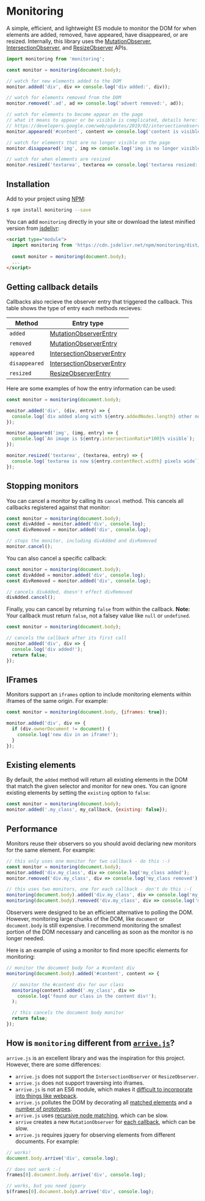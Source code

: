 # Monitoring

A simple, efficient, and lightweight ES module to monitor the DOM for when elements are added, removed, have appeared, have disappeared, or are resized. Internally, this library uses the [MutationObserver](https://developer.mozilla.org/en-US/docs/Web/API/MutationObserver), [IntersectionObserver](https://developer.mozilla.org/en-US/docs/Web/API/IntersectionObserver), and [ResizeObserver](https://developer.mozilla.org/en-US/docs/Web/API/ResizeObserver) APIs. 

```javascript
import monitoring from 'monitoring';

const monitor = monitoring(document.body);

// watch for new elements added to the DOM
monitor.added('div', div => console.log('div added:', div));

// watch for elements removed from the DOM
monitor.removed('.ad', ad => console.log('advert removed:', ad));

// watch for elements to become appear on the page
// what it means to appear or be visible is complicated, details here:
// https://developers.google.com/web/updates/2019/02/intersectionobserver-v2
monitor.appeared('#content', content => console.log('content is visible:', content));

// watch for elements that are no longer visible on the page
monitor.disappeared('img', img => console.log('img is no longer visible:', img));

// watch for when elements are resized
monitor.resized('textarea', textarea => console.log('textarea resized:', textarea));
```

## Installation

Add to your project using [NPM](https://npmjs.com):

```bash
$ npm install monitoring --save
```

You can add `monitoring` directly in your site or download the latest minified version from [jsdelivr](https://cdn.jsdelivr.net/npm/monitoring/dist/monitoring-1.0.1.min.js):

```html
<script type="module">
  import monitoring from 'https://cdn.jsdelivr.net/npm/monitoring/dist/monitoring-1.0.1.min.js';
  
  const monitor = monitoring(document.body);
  ...
</script>
```

## Getting callback details

Callbacks also recieve the observer entry that triggered the callback. This table shows the type of entry each methods recieves:

| Method | Entry type |
| ------ | ---------- |
| `added` | [MutationObserverEntry](https://developer.mozilla.org/en-US/docs/Web/API/MutationObserverEntry) |
| `removed` | [MutationObserverEntry](https://developer.mozilla.org/en-US/docs/Web/API/MutationObserverEntry) |
| `appeared` | [IntersectionObserverEntry](https://developer.mozilla.org/en-US/docs/Web/API/IntersectionObserverEntry) |
| `disappeared` | [IntersectionObserverEntry](https://developer.mozilla.org/en-US/docs/Web/API/IntersectionObserverEntry) |
| `resized` | [ResizeObserverEntry](https://developer.mozilla.org/en-US/docs/Web/API/ResizeObserverEntry) |

Here are some examples of how the entry information can be used: 

```javascript
const monitor = monitoring(document.body);

monitor.added('div', (div, entry) => {
  console.log(`div added along with ${entry.addedNodes.length} other nodes`);
});

monitor.appeared('img', (img, entry) => {
  console.log(`An image is ${entry.intersectionRatio*100}% visible`);
});

monitor.resized('textarea', (textarea, entry) => {
  console.log(`textarea is now ${entry.contentRect.width} pixels wide`);
});
```

## Stopping monitors

You can cancel a monitor by calling its `cancel` method. This cancels all callbacks registered against that monitor: 

```javascript
const monitor = monitoring(document.body);
const divAdded = monitor.added('div', console.log);
const divRemoved = monitor.added('div', console.log);

// stops the monitor, including divAdded and divRemoved
monitor.cancel(); 
```

You can also cancel a specific callback:

```javascript
const monitor = monitoring(document.body);
const divAdded = monitor.added('div', console.log);
const divRemoved = monitor.added('div', console.log);

// cancels divAdded, doesn't effect divRemoved
divAdded.cancel(); 
```

Finally, you can cancel by returning `false` from within the callback. **Note:** Your callback must return `false`, not a falsey value like `null` or `undefined`. 

```javascript
const monitor = monitoring(document.body);

// cancels the callback after its first call
monitor.added('div', div => {
  console.log('div added!');
  return false; 
});
```

## IFrames

Monitors support an `iframes` option to include monitoring elements within iframes of the same origin. For example: 

```javascript
const monitor = monitoring(document.body, {iframes: true});

monitor.added('div', div => {
  if (div.ownerDocument != document) {
    console.log('new div in an iframe!');
  }
});
```

## Existing elements

By default, the `added` method will return all existing elements in the DOM that match the given selector and monitor for new ones. You can ignore existing elements by setting the `existing` option to `false`: 

```javascript
const monitor = monitoring(document.body);
monitor.added('.my_class', my_callback, {existing: false});
```

## Performance

Monitors reuse their observers so you should avoid declaring new monitors for the same element. For example:

```javascript
// this only uses one monitor for two callback - do this :-)
const monitor = monitoring(document.body);
monitor.added('div.my_class', div => console.log('my_class added');
monitor.removed('div.my_class', div => console.log('my_class removed');

// this uses two monitors, one for each callback - don't do this :-(
monitoring(document.body).added('div.my_class', div => console.log('my_class added');
monitoring(document.body).removed('div.my_class', div => console.log('my_class removed');
```

Observers were designed to be an efficient alternative to polling the DOM. However, monitoring large chunks of the DOM, like `document` or `document.body` is still expensive. I recommend monitoring the smallest portion of the DOM necessary and cancelling as soon as the monitor is no longer needed. 

Here is an example of using a monitor to find more specific elements for monitoring:

```javascript
// monitor the document body for a #content div
monitoring(document.body).added('#content', content => {

  // monitor the #content div for our class
  monitoring(content).added('.my_class', div => 
    console.log('found our class in the content div!');
  );

  // this cancels the document body monitor
  return false;
});
```

## How is `monitoring` different from [`arrive.js`](https://github.com/uzairfarooq/arrive)?

`arrive.js` is an excellent library and was the inspiration for this project. However, there are some differences: 

* `arrive.js` does not support the `IntersectionObserver` or `ResizeObserver`.
* `arrive.js` does not support traversing into iframes.
* `arrive.js` is not an ES6 module, which makes it [difficult to incorporate into things like webpack](https://github.com/uzairfarooq/arrive/issues/42).
* `arrive.js` pollutes the DOM by decorating all [matched elements](https://github.com/uzairfarooq/arrive/blob/16c5691062e6a081c07882ec4d5fa08f0cdd569f/src/arrive.js#L317) and a [number of prototypes](https://github.com/uzairfarooq/arrive/blob/16c5691062e6a081c07882ec4d5fa08f0cdd569f/src/arrive.js#L448).
* `arrive.js` uses [recursive node matching](https://github.com/uzairfarooq/arrive/blob/16c5691062e6a081c07882ec4d5fa08f0cdd569f/src/arrive.js#L62), which can be slow. 
* `arrive` creates a new `MutationObserver` for [each callback](https://github.com/uzairfarooq/arrive/blob/16c5691062e6a081c07882ec4d5fa08f0cdd569f/src/arrive.js#L183), which can be slow.
* `arrive.js` requires jquery for observing elements from different documents. For example: 

```javascript
// works! 
document.body.arrive('div', console.log);

// does not work :-(
frames[0].document.body.arrive('div', console.log);

// works, but you need jquery 
$(frames[0].document.body).arrive('div', console.log);
```